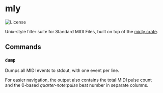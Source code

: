 # mly

![License](https://img.shields.io/github/license/nmlgc/mly?cacheSeconds=31536000)

Unix-style filter suite for Standard MIDI Files, built on top of the [midly crate](https://crates.io/crates/midly).

## Commands

### `dump`

Dumps all MIDI events to stdout, with one event per line.

For easier navigation, the output also contains the total MIDI pulse count and the 0-based *quarter-note:pulse* beat number in separate columns.
